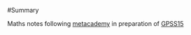 #Summary

Maths notes following [metacademy](https://www.metacademy.org/graphs/concepts/gaussian_processes) in preparation of [GPSS15](gpss.cc/gpss15)
  